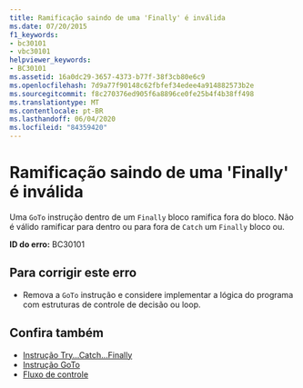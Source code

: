 ```yaml
---
title: Ramificação saindo de uma 'Finally' é inválida
ms.date: 07/20/2015
f1_keywords:
- bc30101
- vbc30101
helpviewer_keywords:
- BC30101
ms.assetid: 16a0dc29-3657-4373-b77f-38f3cb80e6c9
ms.openlocfilehash: 7d9a77f90148c62fbfef34edee4a914882573b2e
ms.sourcegitcommit: f8c270376ed905f6a8896ce0fe25b4f4b38ff498
ms.translationtype: MT
ms.contentlocale: pt-BR
ms.lasthandoff: 06/04/2020
ms.locfileid: "84359420"
---
```

# <a name="branching-out-of-a-finally-is-not-valid"></a>Ramificação saindo de uma 'Finally' é inválida
Uma `GoTo` instrução dentro de um `Finally` bloco ramifica fora do bloco. Não é válido ramificar para dentro ou para fora de `Catch` um `Finally` bloco ou.  
  
 **ID do erro:** BC30101  
  
## <a name="to-correct-this-error"></a>Para corrigir este erro  
  
- Remova a `GoTo` instrução e considere implementar a lógica do programa com estruturas de controle de decisão ou loop.  
  
## <a name="see-also"></a>Confira também

- [Instrução Try...Catch...Finally](../language-reference/statements/try-catch-finally-statement.md)
- [Instrução GoTo](../language-reference/statements/goto-statement.md)
- [Fluxo de controle](../programming-guide/language-features/control-flow/index.md)
